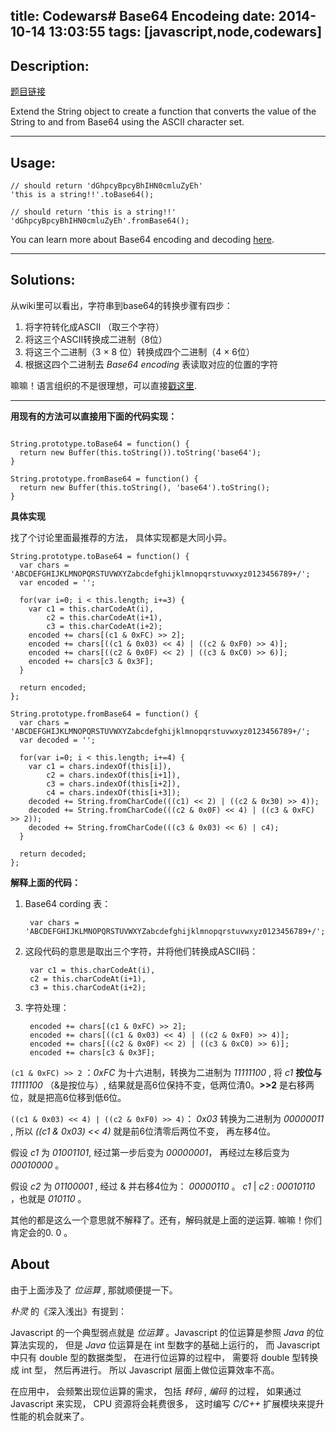 title: Codewars# Base64 Encodeing
date: 2014-10-14 13:03:55
tags: [javascript,node,codewars]
---

## Description:

[题目链接](http://www.codewars.com/kata/5270f22f862516c686000161)

Extend the String object to create a function that converts the value of the String to and from Base64 using the ASCII character set.



-------------

## Usage:

```
// should return 'dGhpcyBpcyBhIHN0cmluZyEh'
'this is a string!!'.toBase64(); 

// should return 'this is a string!!'
'dGhpcyBpcyBhIHN0cmluZyEh'.fromBase64();
```


You can learn more about Base64 encoding and decoding [here](http://en.wikipedia.org/wiki/Base64).

-------------

## Solutions:

从wiki里可以看出，字符串到base64的转换步骤有四步：

1. 将字符转化成ASCII （取三个字符）
2. 将这三个ASCII转换成二进制（8位）
3. 将这三个二进制（3 × 8 位）转换成四个二进制（4 × 6位）
4. 根据这四个二进制去 *Base64 encoding* 表读取对应的位置的字符


嘛嘛！语言组织的不是很理想，可以直接[戳这里](http://en.wikipedia.org/wiki/Base64).

---


**用现有的方法可以直接用下面的代码实现：**

```

String.prototype.toBase64 = function() {
  return new Buffer(this.toString()).toString('base64');
}

String.prototype.fromBase64 = function() {
  return new Buffer(this.toString(), 'base64').toString();
}

```

**具体实现**

找了个讨论里面最推荐的方法， 具体实现都是大同小异。

```
String.prototype.toBase64 = function() {
  var chars = 'ABCDEFGHIJKLMNOPQRSTUVWXYZabcdefghijklmnopqrstuvwxyz0123456789+/';
  var encoded = '';
  
  for(var i=0; i < this.length; i+=3) {
    var c1 = this.charCodeAt(i), 
        c2 = this.charCodeAt(i+1), 
        c3 = this.charCodeAt(i+2);
    encoded += chars[(c1 & 0xFC) >> 2];
    encoded += chars[((c1 & 0x03) << 4) | ((c2 & 0xF0) >> 4)];
    encoded += chars[((c2 & 0x0F) << 2) | ((c3 & 0xC0) >> 6)];
    encoded += chars[c3 & 0x3F];
  }
  
  return encoded;
};

String.prototype.fromBase64 = function() {
  var chars = 'ABCDEFGHIJKLMNOPQRSTUVWXYZabcdefghijklmnopqrstuvwxyz0123456789+/';
  var decoded = '';
  
  for(var i=0; i < this.length; i+=4) {
    var c1 = chars.indexOf(this[i]), 
        c2 = chars.indexOf(this[i+1]), 
        c3 = chars.indexOf(this[i+2]),
        c4 = chars.indexOf(this[i+3]);
    decoded += String.fromCharCode(((c1) << 2) | ((c2 & 0x30) >> 4));
    decoded += String.fromCharCode(((c2 & 0x0F) << 4) | ((c3 & 0xFC) >> 2));
    decoded += String.fromCharCode(((c3 & 0x03) << 6) | c4);
  }
  
  return decoded;
};

```

**解释上面的代码：**

1. Base64 cording 表：

        var chars = 'ABCDEFGHIJKLMNOPQRSTUVWXYZabcdefghijklmnopqrstuvwxyz0123456789+/';

2. 这段代码的意思是取出三个字符，并将他们转换成ASCII码：

        var c1 = this.charCodeAt(i), 
        c2 = this.charCodeAt(i+1), 
        c3 = this.charCodeAt(i+2);

3. 字符处理：

        encoded += chars[(c1 & 0xFC) >> 2];
        encoded += chars[((c1 & 0x03) << 4) | ((c2 & 0xF0) >> 4)];
        encoded += chars[((c2 & 0x0F) << 2) | ((c3 & 0xC0) >> 6)];
        encoded += chars[c3 & 0x3F];

``(c1 & 0xFC) >> 2`` ：*0xFC* 为十六进制，转换为二进制为 *11111100* , 将 *c1*  **按位与** *11111100* （&是按位与）, 结果就是高6位保持不变，低两位清0。**>>2** 是右移两位，就是把高6位移到低6位。

``((c1 & 0x03) << 4) | ((c2 & 0xF0) >> 4)``： *0x03* 转换为二进制为 *00000011* , 所以 *((c1 & 0x03) << 4)* 就是前6位清零后两位不变， 再左移4位。 

   假设 *c1* 为 *01001101*, 经过第一步后变为 *00000001*， 再经过左移后变为 *00010000* 。

   假设 *c2* 为 *01100001* , 经过 & 并右移4位为： *00000110* 。 *c1* | *c2* : *00010110* ，也就是 *010110* 。

   其他的都是这么一个意思就不解释了。还有，解码就是上面的逆运算. 嘛嘛！你们肯定会的0. 0 。


## About 

  由于上面涉及了 *位运算* , 那就顺便提一下。
  
  *朴灵* 的《深入浅出》有提到：
  
  Javascript 的一个典型弱点就是 *位运算* 。Javascript 的位运算是参照 *Java* 的位算法实现的， 但是 *Java* 位运算是在 int 型数字的基础上运行的， 而 Javascript 中只有 double 型的数据类型， 在进行位运算的过程中， 需要将 double 型转换成 int 型， 然后再进行。 所以 Javascript 层面上做位运算效率不高。
  
  在应用中， 会频繁出现位运算的需求， 包括 *转码* , *编码* 的过程， 如果通过 Javascript 来实现， CPU 资源将会耗费很多， 这时编写 *C/C++* 扩展模块来提升性能的机会就来了。
  